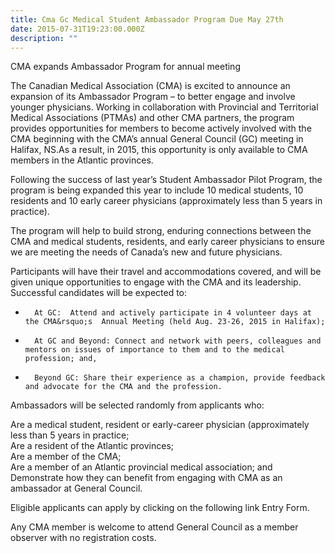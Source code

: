 ```yaml
---
title: Cma Gc Medical Student Ambassador Program Due May 27th
date: 2015-07-31T19:23:00.000Z
description: ""
---
```

CMA expands Ambassador Program for annual meeting

The Canadian Medical Association (CMA) is excited to announce an expansion of its Ambassador Program &ndash; to better engage and involve younger physicians. Working in collaboration with Provincial and Territorial Medical Associations (PTMAs) and other CMA partners, the program provides opportunities for members to become actively involved with the CMA beginning with the CMA&rsquo;s annual General Council (GC) meeting in Halifax, NS.As a result, in 2015, this opportunity is only available to CMA members in the Atlantic provinces.

Following the success of last year&rsquo;s Student Ambassador Pilot Program, the program is being expanded this year to include 10 medical students, 10 residents and 10 early career physicians (approximately less than 5 years in practice).

The program will help to build strong, enduring connections between the CMA and medical students, residents, and early career physicians to ensure we are meeting the needs of Canada&rsquo;s new and future physicians. 

Participants will have their travel and accommodations covered, and will be given unique opportunities to engage with the CMA and its leadership. Successful candidates will be expected to:

-       At GC:  Attend and actively participate in 4 volunteer days at the CMA&rsquo;s  Annual Meeting (held Aug. 23-26, 2015 in Halifax);

-       At GC and Beyond: Connect and network with peers, colleagues and mentors on issues of importance to them and to the medical profession; and,

-       Beyond GC: Share their experience as a champion, provide feedback and advocate for the CMA and the profession.

Ambassadors will be selected randomly from applicants who:

Are a medical student, resident or early-career physician (approximately less than 5 years in practice;  
Are a resident of the Atlantic provinces;  
Are a member of the CMA;  
Are a member of an Atlantic provincial medical association; and  
Demonstrate how they can benefit from engaging with CMA as an ambassador at General Council.

Eligible applicants can apply by clicking on the following link Entry Form.

Any CMA member is welcome to attend General Council as a member observer with no registration costs.
